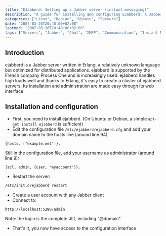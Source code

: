 ```yaml
---
title: "EJabberd: Setting up a Jabber server (instant messaging)"
description: "A guide for installing and configuring EJabberd, a Jabber/XMPP server written in Erlang for instant messaging."
categories: ["Linux", "Debian", "Ubuntu", "Servers"]
date: "2007-03-26T20:48:00+02:00"
lastmod: "2007-03-26T20:48:00+02:00"
tags: ["Servers", "Jabber", "Chat", "XMPP", "Communication", "Instant Messaging"]
---
```


## Introduction

ejabberd is a Jabber server written in Erlang, a relatively unknown language but optimized for distributed applications. ejabberd is supported by the French company Process One and is increasingly used. ejabberd handles high loads well and thanks to Erlang, it's easy to create a cluster of ejabberd servers. Its installation and administration are made easy through its web interface.

## Installation and configuration

- First, you need to install ejabberd. (On Ubuntu or Debian, a simple `apt-get install ejabberd` is sufficient)
- Edit the configuration file `/etc/ejabberd/ejabberd.cfg` and add your domain name to the hosts line (around line 94)

```
{hosts, ["example.net"]}.
```

Still in the configuration file, add your username as administrator (around line 9):

```
{acl, admin, {user, "myaccount"}}.
```

- Restart the server:

```bash
/etc/init.d/ejabberd restart
```

- Create a user account with any Jabber client
- Connect to:

```
http://localhost:5280/admin
```

Note: the login is the complete JID, including "@domain"

- That's it, you now have access to the configuration interface
